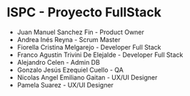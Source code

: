 # ISPC - Proyecto FullStack

* Juan Manuel Sanchez Fin - Product Owner
* Andrea Inés Reyna - Scrum Master
* Fiorella Cristina Melgarejo - Developer Full Stack
* Franco Agustin Trivini De Elejalde - Developer Full Stack
* Alejandro Celen - Admin DB
* Gonzalo Jesús Ezequiel Cuello - QA
* Nicolas Angel Emiliano Gaitan - UX/UI Designer
* Pamela Suarez - UX/UI Designer

